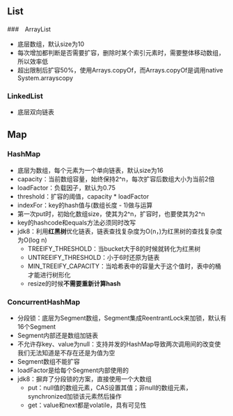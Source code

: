 ## List
###　ArrayList
- 底层数组，默认size为10
- 每次增加都判断是否需要扩容，删除时某个索引元素时，需要整体移动数组，所以效率低
- 超出限制后扩容50%，使用Arrays.copyOf，而Arrays.copyOf是调用native System.arrayscopy
### LinkedList
- 底层双向链表

## Map
### HashMap
- 底层为数组，每个元素为一个单向链表，默认size为16
- capacity：当前数组容量，始终保持2^n，每次扩容后数组大小为当前2倍
- loadFactor：负载因子，默认为0.75
- threshold：扩容的阈值，capacity \* loadFactor
- indexFor：key的hash值与(数组长度 \- 1)做与运算
- 第一次put时，初始化数组size，使其为2^n，扩容时，也要使其为2^n
- key的hashcode和equals方法必须同时改写
- jdk8：利用**红黑树**优化链表，链表查找复杂度为O(n，)为红黑树的查找复杂度为O(log n)
  - TREEIFY_THRESHOLD：当bucket大于8的时候就转化为红黑树
  - UNTREEIFY_THRESHOLD：小于6时还原为链表
  - MIN_TREEIFY_CAPACITY：当哈希表中的容量大于这个值时，表中的桶才能进行树形化
  - resize的时候**不需要重新计算hash**
### ConcurrentHashMap
- 分段锁：底层为Segment数组，Segment集成ReentrantLock来加锁，默认有16个Segment
- Segment内部还是数组加链表
- 不允许存key、value为null：支持并发的HashMap导致两次调用间的改变使我们无法知道是不存在还是为值为空
- Segment数组不能扩容
- loadFactor是给每个Segment内部使用的
- jdk8：摒弃了分段锁的方案，直接使用一个大数组
  - put：null值的数组元素，CAS设置其值；非null的数组元素，synchronized加锁该元素然后操作
  - get：value和next都是volatile，具有可见性
